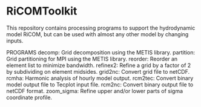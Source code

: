 # RiCOMToolkit
This repository contains processing programs to support the hydrodynamic model RiCOM,
but can be used with almost any other model by changing inputs.

PROGRAMS
decomp: Grid decomposition using the METIS library.
partition: Grid partitioning for MPI using the METIS library.
reorder: Reorder an element list to minimize bandwidth.
refinex2: Refine a grid by a factor of 2 by subdividing on element midsides.
grid2nc: Convert grid file to netCDF.
rcmha: Harmonic analysis of hourly model output.
rcm2tec: Convert binary model output file to Tecplot input file.
rcm2nc: Convert binary output file to netCDF format.
zoom_sigma: Refine upper and/or lower parts of sigma coordinate profile.
